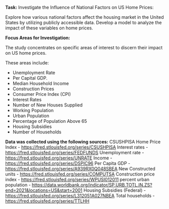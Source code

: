 **Task:** Investigate the Influence of National Factors on US Home Prices:

Explore how various national factors affect the housing market in the United States by utilizing publicly accessible data. Develop a model to analyze the impact of these variables on home prices.

**Focus Areas for Investigation:**

The study concentrates on specific areas of interest to discern their impact on US home prices.

These areas include:

*  Unemployment Rate
*  Per Capital GDP.
*  Median Household Income
*  Construction Prices
*  Consumer Price Index (CPI)
*  Interest Rates
*  Number of New Houses Supplied
*  Working Population
*  Urban Population
*  Percentage of Population Above 65
*  Housing Subsidies
*  Number of Households

**Data was collected using the following sources:**
CSUSHPISA Home Price Index - https://fred.stlouisfed.org/series/CSUSHPISA
Interest rates - https://fred.stlouisfed.org/series/FEDFUNDS
Unemployment rate - https://fred.stlouisfed.org/series/UNRATE
Income - https://fred.stlouisfed.org/series/DSPIC96
Per Capita GDP - https://fred.stlouisfed.org/series/A939RX0Q048SBEA
New Constructed units - https://fred.stlouisfed.org/series/COMPUTSA
Construction price index - https://fred.stlouisfed.org/series/WPUSI012011
percent urban population - https://data.worldbank.org/indicator/SP.URB.TOTL.IN.ZS?end=2021&locations=US&start=2001
Housing Subsidies (Federal) - https://fred.stlouisfed.org/series/L312051A027NBEA
Total households - https://fred.stlouisfed.org/series/TTLHH
